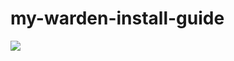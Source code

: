 # my-warden-install-guide

<img style="align: center" src="https://pbs.twimg.com/profile_images/1797575442385235969/aY0Qhzjs_200x200.jpg">
